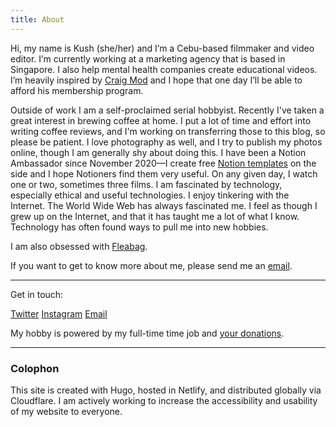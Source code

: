```yaml
---
title: About
---
```


Hi, my name is Kush (she/her) and I’m a Cebu-based filmmaker and video editor. I’m currently working at a marketing agency that is based in Singapore. I also help mental health companies create educational videos. I’m heavily inspired by [Craig Mod](https://craigmod.com/) and I hope that one day I’ll be able to afford his membership program.  
  
Outside of work I am a self-proclaimed serial hobbyist. Recently I've taken a great interest in brewing coffee at home. I put a lot of time and effort into writing coffee reviews, and I'm working on transferring those to this blog, so please be patient. I love photography as well, and I try to publish my photos online, though I am generally shy about doing this. I have been a Notion Ambassador since November 2020—I create free [Notion templates](https://krabf.gumroad.com/) on the side and I hope Notioners find them very useful. On any given day, I watch one or two, sometimes three films. I am fascinated by technology, especially ethical and useful technologies. I enjoy tinkering with the Internet. The World Wide Web has always fascinated me. I feel as though I grew up on the Internet, and that it has taught me a lot of what I know. Technology has often found ways to pull me into new hobbies.

I am also obsessed with [Fleabag](https://en.wikipedia.org/wiki/Fleabag).

If you want to get to know more about me, please send me an [email](mailto:krabfx@gmail.com).

<hr> 

Get in touch:

[Twitter](https://twitter.com/krabf_)
[Instagram](https://instagram.com/krabf)
[Email](mailto:krabfx@gmail.com)

My hobby is powered by my full-time time job and [your donations](https://buymeacoff.ee/krabf).

<hr>

### Colophon


This site is created with Hugo, hosted in Netlify, and distributed globally via Cloudflare. I am actively working to increase the accessibility and usability of my website to everyone. 
